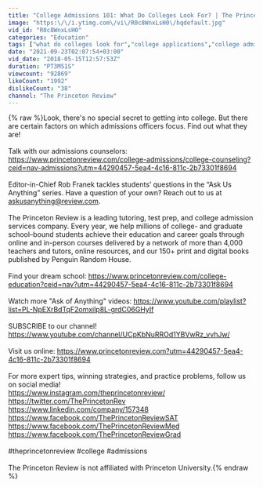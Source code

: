 ```yaml
---
title: "College Admissions 101: What Do Colleges Look For? | The Princeton Review"
image: "https:\/\/i.ytimg.com\/vi\/R0c8WnxLsH0\/hqdefault.jpg"
vid_id: "R0c8WnxLsH0"
categories: "Education"
tags: ["what do colleges look for","college applications","college admissions"]
date: "2021-09-23T02:07:54+03:00"
vid_date: "2018-05-15T12:57:53Z"
duration: "PT3M51S"
viewcount: "92869"
likeCount: "1992"
dislikeCount: "38"
channel: "The Princeton Review"
---
```

{% raw %}Look, there's no special secret to getting into college. But there are certain factors on which admissions officers focus. Find out what they are!<br /><br />Talk with our admissions counselors: <a rel="nofollow" target="blank" href="https://www.princetonreview.com/college-admissions/college-counseling?ceid=nav-admissions?utm=44290457-5ea4-4c16-811c-2b73301f8694">https://www.princetonreview.com/college-admissions/college-counseling?ceid=nav-admissions?utm=44290457-5ea4-4c16-811c-2b73301f8694</a><br /><br />Editor-in-Chief Rob Franek tackles students’ questions in the “Ask Us Anything” series. Have a question of your own? Reach out to us at askusanything@review.com. <br /><br />The Princeton Review is a leading tutoring, test prep, and college admission services company. Every year, we help millions of college- and graduate school–bound students achieve their education and career goals through online and in-person courses delivered by a network of more than 4,000 teachers and tutors, online resources, and our 150+ print and digital books published by Penguin Random House.<br /><br />Find your dream school: <a rel="nofollow" target="blank" href="https://www.princetonreview.com/college-education?ceid=nav?utm=44290457-5ea4-4c16-811c-2b73301f8694">https://www.princetonreview.com/college-education?ceid=nav?utm=44290457-5ea4-4c16-811c-2b73301f8694</a><br /><br />Watch more &quot;Ask of Anything&quot; videos: <a rel="nofollow" target="blank" href="https://www.youtube.com/playlist?list=PL-NpEXrBdTqF2omxilp8L-grdC06GHyIf">https://www.youtube.com/playlist?list=PL-NpEXrBdTqF2omxilp8L-grdC06GHyIf</a><br /><br />SUBSCRIBE to our channel! <a rel="nofollow" target="blank" href="https://www.youtube.com/channel/UCpKbNuRROd1YBVwRz_vvhJw/">https://www.youtube.com/channel/UCpKbNuRROd1YBVwRz_vvhJw/</a><br /><br />Visit us online: <a rel="nofollow" target="blank" href="https://www.princetonreview.com?utm=44290457-5ea4-4c16-811c-2b73301f8694">https://www.princetonreview.com?utm=44290457-5ea4-4c16-811c-2b73301f8694</a><br /><br />For more expert tips, winning strategies, and practice problems, follow us on social media!<br /><a rel="nofollow" target="blank" href="https://www.instagram.com/theprincetonreview/">https://www.instagram.com/theprincetonreview/</a><br /><a rel="nofollow" target="blank" href="https://twitter.com/ThePrincetonRev">https://twitter.com/ThePrincetonRev</a><br /><a rel="nofollow" target="blank" href="https://www.linkedin.com/company/157348">https://www.linkedin.com/company/157348</a><br /><a rel="nofollow" target="blank" href="https://www.facebook.com/ThePrincetonReviewSAT">https://www.facebook.com/ThePrincetonReviewSAT</a><br /><a rel="nofollow" target="blank" href="https://www.facebook.com/ThePrincetonReviewMed">https://www.facebook.com/ThePrincetonReviewMed</a><br /><a rel="nofollow" target="blank" href="https://www.facebook.com/ThePrincetonReviewGrad">https://www.facebook.com/ThePrincetonReviewGrad</a><br /><br />#theprincetonreview #college #admissions<br /><br />The Princeton Review is not affiliated with Princeton University.{% endraw %}
